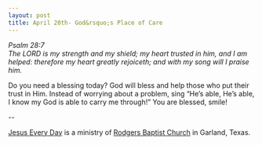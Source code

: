 ```yaml
---
layout: post
title: April 20th- God&rsquo;s Place of Care
---
```


_Psalm 28:7  
The LORD is my strength and my shield; my heart trusted in him, and
I am helped: therefore my heart greatly rejoiceth; and with my song
will I praise him._

Do you need a blessing today? God will bless and help those who put
their trust in Him. Instead of worrying about a problem, sing
&ldquo;He&rsquo;s able, He&rsquo;s able, I know my God is able to
carry me through!&rdquo; You are blessed, smile!

 --

<a href=http://jesuseveryday.net>Jesus Every Day</a> is a ministry of <a href=http://rodgersbaptist.net>Rodgers Baptist Church</a> in Garland, Texas.
